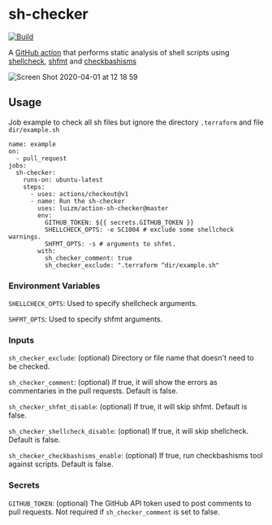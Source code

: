 # sh-checker

[![Build](https://github.com/luizm/action-sh-checker/actions/workflows/ci.yml/badge.svg)](https://github.com/luizm/action-sh-checker/actions/workflows/ci.yml)

A [GitHub action](https://docs.github.com/en/free-pro-team@latest/actions) that performs static analysis of shell scripts using [shellcheck](https://github.com/koalaman/shellcheck), [shfmt](https://github.com/mvdan/sh) and [checkbashisms](https://linux.die.net/man/1/checkbashisms)

![Screen Shot 2020-04-01 at 12 18 59](https://user-images.githubusercontent.com/6004689/78155536-f9a8a080-7413-11ea-8b5c-2c96484feb61.png)


## Usage

Job example to check all sh files but ignore the directory `.terraform` and file `dir/example.sh`

```
name: example
on:
  - pull_request
jobs:
  sh-checker:
    runs-on: ubuntu-latest
    steps:
      - uses: actions/checkout@v1
      - name: Run the sh-checker
        uses: luizm/action-sh-checker@master
        env:
          GITHUB_TOKEN: ${{ secrets.GITHUB_TOKEN }}
          SHELLCHECK_OPTS: -e SC1004 # exclude some shellcheck warnings.
          SHFMT_OPTS: -s # arguments to shfmt.
        with:
          sh_checker_comment: true
          sh_checker_exclude: ".terraform ^dir/example.sh"
```

### Environment Variables

`SHELLCHECK_OPTS`: Used to specify shellcheck arguments.

`SHFMT_OPTS`: Used to specify shfmt arguments.

### Inputs

`sh_checker_exclude`: (optional) Directory or file name that doesn't need to be checked.

`sh_checker_comment`: (optional) If true, it will show the errors as commentaries in the pull requests. Default is false.

`sh_checker_shfmt_disable`: (optional) If true, it will skip shfmt. Default is false.

`sh_checker_shellcheck_disable`: (optional) If true, it will skip shellcheck. Default is false.

`sh_checker_checkbashisms_enable`: (optional) If true, run checkbashisms tool against scripts. Default is false.
### Secrets

`GITHUB_TOKEN`: (optional) The GitHub API token used to post comments to pull requests. Not required if `sh_checker_comment` is set to false.
